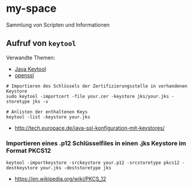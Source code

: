 # my-space
Sammlung von Scripten und Informationen

## Aufruf von `keytool`

Verwandte Themen:

* [Java Keytool](http://docs.oracle.com/javase/6/docs/technotes/tools/windows/keytool.html)
* [openssl](https://www.openssl.org/) 

```shell
# Importieren des Schlüssels der Zertifizierungsstelle in vorhandenen Keystore
sudo keytool -importcert -file your.cer -keystore jks/your.jks -storetype jks -v

# Anlisten der enthaltenen Keys
keytool -list -keystore your.jks
```
* http://tech.europace.de/java-ssl-konfiguration-mit-keystores/


### Importieren eines .p12 Schlüsselfiles in einen .jks Keystore im Format PKCS12

```shell
keytool -importkeystore -srckeystore your.p12 -srcstoretype pkcs12 -destkeystore your.jks -deststoretype jks
```

* https://en.wikipedia.org/wiki/PKCS_12

